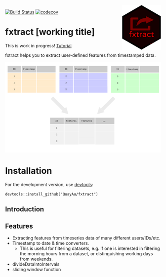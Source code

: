 <img align="right" src="https://raw.githubusercontent.com/quayau/fxtract/master/man/figures/hexagon.svg?sanitize=true" width="125px">

[![Build Status](https://travis-ci.org/QuayAu/fxtract.svg?branch=master)](https://travis-ci.org/QuayAu/fxtract)
[![codecov](https://codecov.io/gh/QuayAu/fxtract/branch/master/graph/badge.svg)](https://codecov.io/gh/QuayAu/fxtract)

# fxtract [working title]  
This is work in progress!
[Tutorial](https://quayau.github.io/fxtract/)

fxtract helps you to extract user-defined features from timestamped data.

![Image description](man/figures/fxtract_main.svg)

# Installation
For the development version, use [devtools](https://cran.r-project.org/package=devtools):
```{R}
devtools::install_github("QuayAu/fxtract")
```
## Introduction

## Features

* Extracting features from timeseries data of many different users/IDs/etc.
* Timestamp to date & time converters. 
    * This is useful for filtering datasets, e.g. if one is interested in filtering the morning hours from a dataset, or distinguishing working days from weekends.
* divideDataIntoIntervals
* sliding window function
